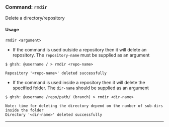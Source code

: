 ### Command: `rmdir`

Delete a directory/repository

#### Usage
`rmdir <argument>`

* If the command is used outside a repository then it will delete an repository. The `repository-name` must be supplied as an argument
```shell
$ ghsh: @username / > rmdir <repo-name>
```
```
Repository '<repo-name>' deleted successfully
```

* If the command is used inside a repository then it will delete
the specified folder. The `dir-name` should be supplied as an argument
```shell
$ ghsh: @username /repo/path/ (branch) > rmdir <dir-name>
```
```
Note: time for deleting the directory depend on the number of sub-dirs inside the folder
Directory '<dir-name>' deleted successfully
```

***
